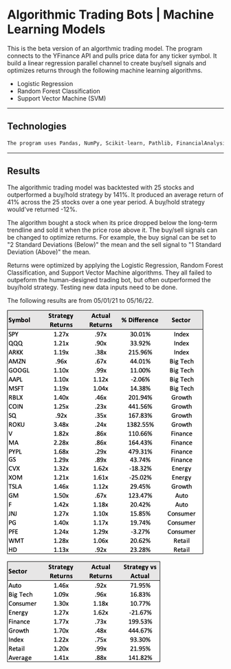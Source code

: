 # Algorithmic Trading Bots | Machine Learning Models

This is the beta version of an algorthmic trading model. The program connects to the YFinance API and pulls price data for any ticker symbol. It build a linear regression parallel channel to create buy/sell signals and optimizes returns through the following machine learning algorithms.

* Logistic Regression
* Random Forest Classification
* Support Vector Machine (SVM)

---

## Technologies

```python
The program uses Pandas, NumPy, Scikit-learn, Pathlib, FinancialAnalysis libraries. 
```

---

## Results

The algorithmic trading model was backtested with 25 stocks and outperformed a buy/hold strategy by 141%. It produced an average return of 41% across the 25 stocks over a one year period. A buy/hold strategy would've returned -12%.

The algorithm bought a stock when its price dropped below the long-term trendline and sold it when the price rose above it. The buy/sell signals can be changed to optimize returns. For example, the buy signal can be set to "2 Standard Deviations (Below)" the mean and the sell signal to "1 Standard Deviation (Above)" the mean.

Returns were optimized by applying the Logistic Regression, Random Forest Classification, and Support Vector Machine algorithms. They all failed to outpeform the human-designed trading bot, but often outperformed the buy/hold strategy. Testing new data inputs need to be done.

The following results are from 05/01/21 to 05/16/22.

![Stock Performance](images/stock_performance.png)

![Sector Performance](images/sector_performance.png)
